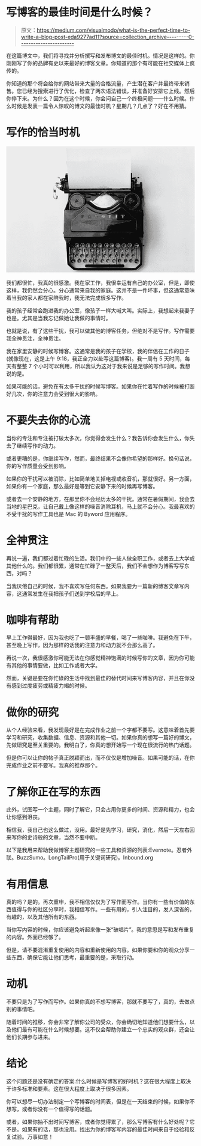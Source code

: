 # 写博客的最佳时间是什么时候？

> 原文：<https://medium.com/visualmodo/what-is-the-perfect-time-to-write-a-blog-post-eda9277ad11?source=collection_archive---------0----------------------->

在这篇博文中，我们将寻找并分析撰写和发布博文的最佳时机。情况是这样的。你刚刚写了你的品牌有史以来最好的博客文章。你知道的那个有可能在社交媒体上疯传的。

你知道的那个将会给你的网站带来大量的合格流量，产生潜在客户并最终带来销售。您已经为搜索进行了优化，检查了两次语法错误，并准备好安排它上线。然后你停下来。为什么？因为在这个时候，你会问自己一个终极问题——什么时候。什么时候是发表一篇令人惊叹的博文的最佳时机？星期几？几点了？好在不用猜。

# 写作的恰当时机

![](img/843873a5aa8f08c7c73918977add29f7.png)

我们都很忙，我真的很感激。我在家工作，我很幸运有自己的办公室，但是，即使这样，我仍然会分心。分心通常来自我的家庭。这并不是一件坏事，但这通常意味着当我的家人都在家陪我时，我无法完成很多写作。

我的孩子经常会跑进我的办公室，像孩子一样大喊大叫。实际上，我想起来我妻子也是。尤其是当我忘记做她让我做的事情时。

也就是说，有了这些干扰，我可以做其他的博客任务，但绝对不是写作。写作需要我全神贯注，全神贯注。

我在家里安静的时候写博客。这通常是我的孩子在学校，我的伴侣在工作的日子(就像现在，这是上午 9:18，我正全力以赴写这篇博客)。我一周有 5 天时间，每天有整整 7 个小时可以利用，所以我认为这对于我来说是足够的写作时间。我想说的是。

如果可能的话，避免在有太多干扰的时候写博客。如果你在忙着写作的时候被打断好几次，你的注意力会受到很大的影响。

# 不要失去你的心流

当你的专注和专注被打破太多次，你觉得会发生什么？我告诉你会发生什么，你失去了继续写作的动力。

或者更糟的是，你继续写作，然而，最终结果不会像你希望的那样好。换句话说，你的写作质量会受到影响。

如果你的干扰可以被消除，比如简单地关掉电视或收音机，那就很好。另一方面，如果你有一个家庭，那么最好是等到它安静下来的时候再写博客。

或者去一个安静的地方，在那里你不会经历太多的干扰。通常在暑假期间，我会去当地的星巴克，让自己戴上像这样的噪音消除耳机，马上就不会分心。我最喜欢的不受干扰的写作工具也是 Mac 的 Byword 应用程序。

# 全神贯注

再说一遍，我们都过着忙碌的生活。我们中的一些人做全职工作，或者去上大学或其他什么的。我们都很累，通常在忙碌了一整天后，我们不会想作为博客写写东西，对吗？

当我厌倦自己的时候，我不喜欢写任何东西。如果我要为一篇新的博客文章写内容，这通常发生在我把孩子们送到学校后的早上。

# 咖啡有帮助

早上工作得最好，因为我也吃了一顿丰盛的早餐，喝了一些咖啡。我避免在下午，甚至晚上写作，因为那样的话我的注意力和动力就不会那么高了。

再说一次，我很感激你可能无法在你感觉精神饱满的时候写你的文章，因为你可能有其他的事情要做，比如工作或者大学。

然而，关键是要在你忙碌的生活中找到最佳的替代时间来写博客内容，并且在你没有感到过度疲劳或精疲力竭的时候。

# 做你的研究

从个人经验来看，我发现最好是在完成作业之前一个字都不要写。这意味着首先要学习和研究，收集数据、信息、资源和其他一切。如果你真的想写一篇好的博文，先做研究是至关重要的。我明白了，你真的想开始写一个现在很流行的热门话题。

但是你可以让你的帖子真正脱颖而出，而不仅仅是增加噪音。如果可能的话，在你完成作业之前不要写。我真的推荐那个。

# 了解你正在写的东西

此外，试图写一个主题，同时了解它，只会占用你更多的时间、资源和精力，也会让你感到沮丧。

相信我，我自己也这么做过，没用。最好是先学习，研究，消化，然后一天左右回来写你的史诗般的文章，当然不要中断。

以下是我用来帮助我做博客主题研究的一些工具和资源的列表:Evernote。忍者外联。BuzzSumo。LongTailPro(用于关键词研究)。Inbound.org

# 有用信息

真的吗？是的。再次重申，我不相信仅仅为了写作而写作。当你有一些有价值的东西值得与你的社区分享时，我相信写作。一些有用的，引人注目的，发人深省的，有趣的，以及其他所有的东西。

当你写内容的时候，你应该避免听起来像一张“破唱片”。我的意思是写和发布重复的内容。外面已经够了。

但是，请不要混淆重复使用的内容和重新使用的内容。如果你要和你的观众分享一些东西，确保它能让他们思考，最重要的是，采取行动。

# 动机

不要只是为了写作而写作。如果你真的不想写博客，那就不要写了，真的，去做点别的事情吧。

随着时间的推移，你会非常了解你公司的受众，你会确切地知道他们想要什么，以及他们最有可能在什么时候想要。这不仅会帮助你建立一个忠实的观众群，还会让他们长期参与进来。

# 结论

这个问题还是没有确定的答案:什么时候是写博客的好时机？这在很大程度上取决于许多标准和要素。这在很大程度上取决于很多因素。

你可以想尽一切办法制定一个写博客的时间表，但是在一天结束的时候，如果你不想写，或者你没有一个值得写的话题。

或者，如果你抽不出时间写博客，或者你觉得累了，那么写博客有什么好处呢？它不是。如果有的话，那也没用。找出为你的博客写内容的最佳时间来自于经验和反复试验。万事如意！